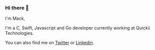 ### Hi there 👋

I'm Mack,

I'm a C, Swift, Javascript and Go developer currently working at Quickii Technologies.

You can also find me on [Twitter](https://twitter.com/codewithwhisper) or [Linkedin](https://www.linkedin.com/in/mack-octavian-167a37140/).
<!--
**mackoctavian/mackoctavian** is a ✨ _special_ ✨ repository because its `README.md` (this file) appears on your GitHub profile.

Here are some ideas to get you started:

- 🔭 I’m currently working on ...
- 🌱 I’m currently learning ...
- 👯 I’m looking to collaborate on ...
- 🤔 I’m looking for help with ...
- 💬 Ask me about ...
- 📫 How to reach me: ...
- 😄 Pronouns: ...
- ⚡ Fun fact: ...
-->

